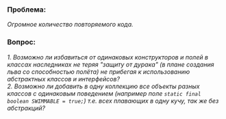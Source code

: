 ### Проблема:
*Огромное количество повторяемого кода.*
### Вопрос: 
*1. Возможно ли избавиться от одинаковых конструкторов и полей в классах наследниках не теряя "защиту от дурака" (в плане создания льва со способностью полёта) не прибегая к использованию абстрактных классов и интерфейсов?*\
*2. Возможно ли добавить в одну коллекцию все объекты разных классов с одинаковым поведением (например поле `static final boolean SWIMMABLE = true;`) т.е. всех плавающих в одну кучу, так же без абстракций?*
